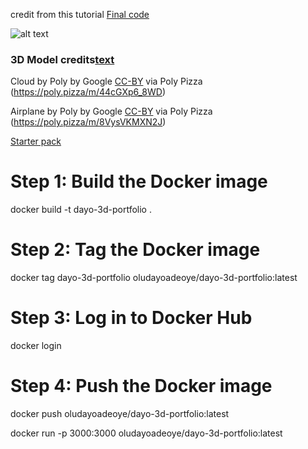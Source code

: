 

credit from this tutorial
[Final code](https://github.com/wass08/r3f-wawatmos-part-1)

![alt text](3dportfolio.gif)
### 3D Model credits[text](../../../../../..)

Cloud by Poly by Google [CC-BY](https://creativecommons.org/licenses/by/3.0/) via Poly Pizza (https://poly.pizza/m/44cGXp6_8WD)

Airplane by Poly by Google [CC-BY](https://creativecommons.org/licenses/by/3.0/) via Poly Pizza (https://poly.pizza/m/8VysVKMXN2J)

[Starter pack](https://github.com/wass08/r3f-wawatmos-starter)

# Step 1: Build the Docker image
docker build -t dayo-3d-portfolio .

# Step 2: Tag the Docker image
docker tag dayo-3d-portfolio oludayoadeoye/dayo-3d-portfolio:latest

# Step 3: Log in to Docker Hub
docker login

# Step 4: Push the Docker image
docker push oludayoadeoye/dayo-3d-portfolio:latest


docker run -p 3000:3000 oludayoadeoye/dayo-3d-portfolio:latest

